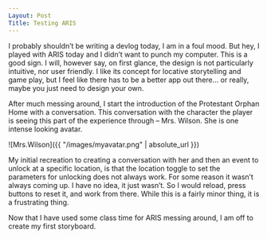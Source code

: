```yaml
---
Layout: Post
Title: Testing ARIS 
---
```


I probably shouldn’t be writing a devlog today, I am in a foul mood. But hey, I played with ARIS today and I didn’t want to punch my computer. This is a good sign. I will, however say, on first glance, the design is not particularly intuitive, nor user friendly. I like its concept for locative storytelling and game play, but I feel like there has to be a better app out there… or really, maybe you just need to design your own.

After much messing around, I start the introduction of the Protestant Orphan Home with a conversation. This conversation with the character the player is seeing this part of the experience through – Mrs. Wilson. She is one intense looking avatar.

![Mrs.Wilson]({{ "/images/myavatar.png" | absolute_url }})
	
My initial recreation to creating a conversation with her and then an event to unlock at a specific location, is that the location toggle to set the parameters for unlocking does not always work. For some reason it wasn’t always coming up. I have no idea, it just wasn’t. So I would reload, press buttons to reset it, and work from there. While this is a fairly minor thing, it is a frustrating thing. 

Now that I have used some class time for ARIS messing around, I am off to create my first storyboard. 

